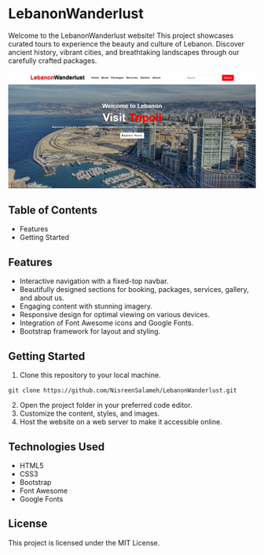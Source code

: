 # LebanonWanderlust

Welcome to the LebanonWanderlust website! This project showcases curated tours to experience the beauty and 
culture of Lebanon. Discover ancient history, vibrant cities, and breathtaking landscapes through our carefully crafted packages.

![LebanonWanderlust Home Section](/images/lebanonwonderlust.png)

## Table of Contents

- Features
- Getting Started

## Features
- Interactive navigation with a fixed-top navbar.
- Beautifully designed sections for booking, packages, services, gallery, and about us.
- Engaging content with stunning imagery.
- Responsive design for optimal viewing on various devices.
- Integration of Font Awesome icons and Google Fonts.
- Bootstrap framework for layout and styling.

## Getting Started
1. Clone this repository to your local machine.
```
git clone https://github.com/NisreenSalameh/LebanonWanderlust.git
```
2. Open the project folder in your preferred code editor.
3. Customize the content, styles, and images.
4. Host the website on a web server to make it accessible online.

## Technologies Used
- HTML5
- CSS3
- Bootstrap
- Font Awesome
- Google Fonts

## License
This project is licensed under the MIT License.